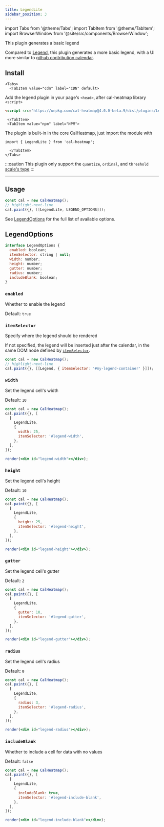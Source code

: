 ```yaml
---
title: LegendLite
sidebar_position: 3
---
```


import Tabs from '@theme/Tabs';
import TabItem from '@theme/TabItem';
import BrowserWindow from '@site/src/components/BrowserWindow';

<p className="subhead">This plugin generates a basic legend</p>

Compared to [Legend](plugins/legend.md), this plugin generates a more basic legend, with a UI
more similar to [github contribution calendar](https://docs.github.com/en/account-and-profile/setting-up-and-managing-your-github-profile/managing-contribution-settings-on-your-profile/viewing-contributions-on-your-profile#contributions-calendar).

## Install

```mdx-code-block
<Tabs>
  <TabItem value="cdn" label="CDN" default>
```

Add the legend plugin in your page's `<head>`, after cal-heatmap library `<script>`

```html
<script src="https://unpkg.com/cal-heatmap@4.0.0-beta.9/dist/plugins/LegendLite.min.js"></script>
```

```mdx-code-block
 </TabItem>
 <TabItem value="npm" label="NPM">
```

The plugin is built-in in the core CalHeatmap, just import the module with

```
import { LegendLite } from 'cal-heatmap';
```

```mdx-code-block
  </TabItem>
</Tabs>
```

:::caution
This plugin only support the `quantize`, `ordinal`, and `threshold` [scale's type](options/scale.md#type)
:::

<hr />

## Usage

```js
const cal = new CalHeatmap();
// highlight-next-line
cal.paint({}, [[LegendLite, LEGEND_OPTIONS]]);
```

See [LegendOptions](#legendoptions) for the full list of available options.

## LegendOptions

```js
interface LegendOptions {
  enabled: boolean;
  itemSelector: string | null;
  width: number;
  height: number;
  gutter: number;
  radius: number;
  includeBlank: boolean;
}
```

### `enabled`

Whether to enable the legend

Default: `true`

### `itemSelector`

Specify where the legend should be rendered

If not specified, the legend will be inserted just after the calendar, in the same DOM node defined by [`itemSelector`](/options/itemSelector.md).

```js
const cal = new CalHeatmap();
// highlight-next-line
cal.paint({}, [[Legend, { itemSelector: '#my-legend-container' }]]);
```

### `width`

Set the legend cell's width

Default: `10`

<BrowserWindow>

```jsx live noInline
const cal = new CalHeatmap();
cal.paint({}, [
  [
    LegendLite,
    {
      width: 25,
      itemSelector: '#legend-width',
    },
  ],
]);

render(<div id="legend-width"></div>);
```

</BrowserWindow>

### `height`

Set the legend cell's height

Default: `10`

<BrowserWindow>

```jsx live noInline
const cal = new CalHeatmap();
cal.paint({}, [
  [
    LegendLite,
    {
      height: 25,
      itemSelector: '#legend-height',
    },
  ],
]);

render(<div id="legend-height"></div>);
```

</BrowserWindow>

### `gutter`

Set the legend cell's gutter

Default: `2`

<BrowserWindow>

```jsx live noInline
const cal = new CalHeatmap();
cal.paint({}, [
  [
    LegendLite,
    {
      gutter: 10,
      itemSelector: '#legend-gutter',
    },
  ],
]);

render(<div id="legend-gutter"></div>);
```

</BrowserWindow>

### `radius`

Set the legend cell's radius

Default: `0`

<BrowserWindow>

```jsx live noInline
const cal = new CalHeatmap();
cal.paint({}, [
  [
    LegendLite,
    {
      radius: 3,
      itemSelector: '#legend-radius',
    },
  ],
]);

render(<div id="legend-radius"></div>);
```

</BrowserWindow>

### `includeBlank`

Whether to include a cell for data with no values

Default: `false`

<BrowserWindow>

```jsx live noInline
const cal = new CalHeatmap();
cal.paint({}, [
  [
    LegendLite,
    {
      includeBlank: true,
      itemSelector: '#legend-include-blank',
    },
  ],
]);

render(<div id="legend-include-blank"></div>);
```

</BrowserWindow>
